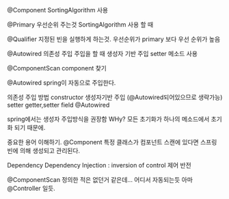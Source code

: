 @Component
SortingAlgorithm 사용

@Primary
우선순위 주는것
SortingAlgorithm 사용 할 때

@Qualifier
지정된 빈을 실행하게 하는것.
우선순위가 primary 보다 우선 순위가 높음

@Autowired
의존성 주입
주입을 할 때 생성자 기반 주입
setter 메소드 사용

@ComponentScan
component 찾기

@Autowired
spring이 자동으로 주입한다.

의존성 주입 방법
constructor 생성자기반 주입 (@Autowired되어있으므로 생략가능)
setter getter,setter
field @Autowired

spring에서는 생성자 주입방식을 권장함 WHy?
모든 초기화가 하나의 메소드에서 초기화 되기 때문에.

중요한 용어 이해하기.
@Component
특정 클래스가 컴포넌트 스캔에 있다면 스프링 빈에 의해 생성되고 관리된다.

Dependency
Dependency Injection : inversion of control 제어 반전

@ComponentScan
정의한 적은 없던거 같은데... 어디서 자동되는듯 아마 @Controller 일듯.


